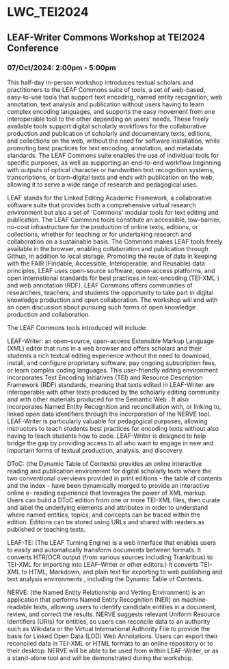 # LWC_TEI2024
## LEAF-Writer Commons Workshop at TEI2024 Conference
### 07/Oct/2024: 2:00pm - 5:00pm

This half-day in-person workshop introduces textual scholars and practitioners to the LEAF Commons suite of tools, a set of web-based, easy-to-use tools that support text encoding, named entity recognition, web annotation, text analysis and publication without users having to learn complex encoding languages, and supports the easy movement from one interoperable tool to the other depending on users' needs. These freely available tools support digital scholarly workflows for the collaborative production and publication of scholarly and documentary texts, editions, and collections on the web, without the need for software installation, while promoting best practices for text encoding, annotation, and metadata standards. The LEAF Commons suite enables the use of individual tools for specific purposes, as well as supporting an end-to-end workflow beginning with outputs of optical character or handwritten text recognition systems, transcriptions, or born-digital texts and ends with publication on the web, allowing it to serve a wide range of research and pedagogical uses.

LEAF stands for the Linked Editing Academic Framework, a collaborative software suite that provides both a comprehensive virtual research environment but also a set of 'Commons' modular tools for text editing and publication. The LEAF Commons tools constitute an accessible, low-barrier, no-cost infrastructure for the production of online texts, editions, or collections, whether for teaching or for undertaking research and collaboration on a sustainable basis. The Commons makes LEAF tools freely available in the browser, enabling collaboration and publication through Github, in addition to local storage. Promoting the reuse of data in keeping with the FAIR (Findable, Accessible, Interoperable, and Reusable) data principles, LEAF uses open-source software, open-access platforms, and open international standards for best practices in text-encoding (TEI-XML ) and web annotation (RDF). LEAF Commons offers communities of researchers, teachers, and students the opportunity to take part in digital knowledge production and open collaboration. The workshop will end with an open discussion about pursuing such forms of open knowledge production and collaboration.

The LEAF Commons tools introduced will include:

LEAF-Writer: an open-source, open-access Extensible Markup Language (XML) editor that runs in a web browser and offers scholars and their students a rich textual editing experience without the need to download, install, and configure proprietary software, pay ongoing subscription fees, or learn complex coding languages. This user-friendly editing environment incorporates Text Encoding Initiatives (TEI) and Resource Description Framework (RDF) standards, meaning that texts edited in LEAF-Writer are interoperable with other texts produced by the scholarly editing community and with other materials produced for the Semantic Web . It also incorporates Named Entity Recognition and reconciliation with, or linking to, linked open data identifiers through the incorporation of the NERVE tool. LEAF-Writer is particularly valuable for pedagogical purposes, allowing instructors to teach students best practices for encoding texts without also having to teach students how to code. LEAF-Writer is designed to help bridge the gap by providing access to all who want to engage in new and important forms of textual production, analysis, and discovery.

DToC: (the Dynamic Table of Contexts) provides an online interactive reading and publication environment for digital scholarly texts where the two conventional overviews provided in print editions - the table of contents and the index - have been dynamically merged to provide an interactive online e- reading experience that leverages the power of XML markup. Users can build a DToC edition from one or more TEI-XML files, then curate and label the underlying elements and attributes in order to understand where named entities, topics, and concepts can be traced within the edition. Editions can be stored using URLs and shared with readers as published or teaching texts.

LEAF-TE: (The LEAF Turning Engine) is a web interface that enables users to easily and automatically transform documents between formats. It converts HTR/OCR output (from various sources including Trankribus) to TEI-XML for importing into LEAF-Writer or other editors.) It converts TEI-XML to HTML, Markdown, and plain text for exporting to web publishing and text analysis environments , including the Dynamic Table of Contexts.

NERVE: (the Named Entity Relationship and Vetting Environment) is an application that performs Named Entity Recognition (NER) on machine-readable texts, allowing users to identify candidate entities in a document, review, and correct the results. NERVE suggests relevant Uniform Resource Identifiers (URIs) for entities, so users can reconcile data to an authority such as Wikidata or the Virtual International Authority File to provide the basis for Linked Open Data (LOD) Web Annotations. Users can export their reconciled data in TEI-XML or HTML formats to an online repository or to their desktop. NERVE will be able to be used from within LEAF-Writer, or as a stand-alone tool and will be demonstrated during the workshop.
